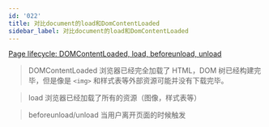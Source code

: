 ```yaml
---
id: '022'
title: 对比document的load和DomContentLoaded
sidebar_label: 对比document的load和DomContentLoaded
---
```


[Page lifecycle: DOMContentLoaded, load, beforeunload, unload](http://javascript.info/onload-ondomcontentloaded#domcontentloaded)

> DOMContentLoaded 浏览器已经完全加载了 HTML，DOM 树已经构建完毕，但是像是 `<img>` 和样式表等外部资源可能并没有下载完毕。

> load 浏览器已经加载了所有的资源（图像，样式表等）

> beforeunload/unload 当用户离开页面的时候触发
